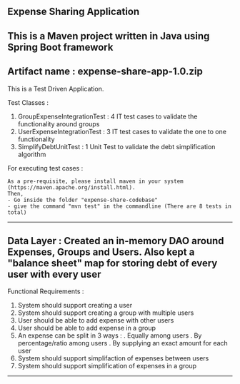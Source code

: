 Expense Sharing Application
---------------------------------------------------------------------------------------------------

This is a Maven project written in Java using Spring Boot framework
---------------------------------------------------------------------------------------------------

Artifact name : expense-share-app-1.0.zip
----------------------------------------------------------------------------------------------------

This is a Test Driven Application. 

Test Classes : 

1) GroupExpenseIntegrationTest : 4 IT test cases to validate the functionality around groups
2) UserExpenseIntegrationTest : 3 IT test cases to validate the one to one functionality
3) SimplifyDebtUnitTest : 1 Unit Test to validate the debt simplification algorithm


For executing test cases : 

	As a pre-requisite, please install maven in your system (https://maven.apache.org/install.html). 
	Then,
	- Go inside the folder "expense-share-codebase"
	- give the command "mvn test" in the commandline (There are 8 tests in total)
-------------------------------------------------------------------------------------------------------------------------------------------------------
Data Layer : Created an in-memory DAO around Expenses, Groups and Users. Also kept a "balance sheet" map for storing debt of every user with every user
-------------------------------------------------------------------------------------------------------------------------------------------------------

Functional Requirements :

1) System should support creating a user
2) System should support creating a group with multiple users
3) User should be able to add expense with other users
4) User should be able to add expense in a group
5) An expense can be split in 3 ways : 
	. Equally among users
	. By percentage/ratio among users
	. By supplying an exact amount for each user
6) System should support simplifaction of expenses between users
7) System should support simplification of expenses in a group
----------------------------------------------------------------------------------------------------